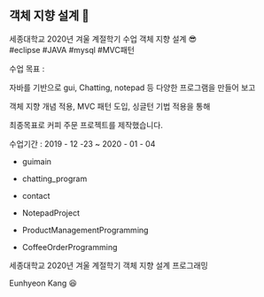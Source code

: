 ## 객체 지향 설계 📘

세종대학교 2020년 겨울 계절학기 수업 객체 지향 설계 :sunglasses:  
#eclipse #JAVA #mysql #MVC패턴   
  
수업 목표   :  
  
자바를 기반으로 gui, Chatting, notepad 등 다양한 프로그램을 만들어 보고

객체 지향 개념 적용, MVC 패턴 도입, 싱글턴 기법 적용을 통해

최종목표로 커피 주문 프로젝트를 제작했습니다.
 

수업기간 : 2019 - 12 -23  ~ 2020 - 01 - 04  
   
- guimain  

- chatting_program

- contact

- NotepadProject  

- ProductManagementProgramming

- CoffeeOrderProgramming

  
세종대학교 2020년 겨울 계절학기 객체 지향 설계 프로그래밍  
  
Eunhyeon Kang :laughing:  
